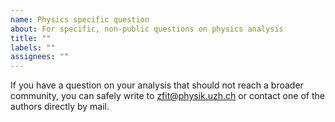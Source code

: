 ```yaml
---
name: Physics specific question
about: For specific, non-public questions on physics analysis
title: ""
labels: ""
assignees: ""
---
```


If you have a question on your analysis that should not reach a broader community, you can safely write to zfit@physik.uzh.ch or contact one of the authors directly by mail.
